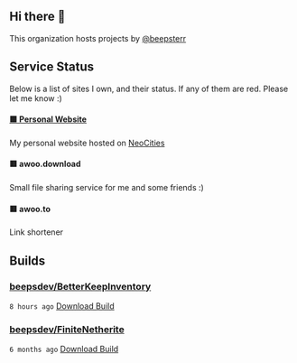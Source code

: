 ## Hi there 👋

This organization hosts projects by [@beepsterr](https://github.com/BeepSterr)
## Service Status
Below is a list of sites I own, and their status. 
If any of them are red. Please let me know :)


#### [🟩 Personal Website](https://beeps.dev)

My personal website hosted on [NeoCities](https://neocities.org/)
#### 🟥 awoo.download

Small file sharing service for me and some friends :)
#### 🟥 awoo.to

Link shortener

## Builds
### [beepsdev/BetterKeepInventory](https://github.com/beepsdev/BetterKeepInventory)

`8 hours ago` [Download Build](https://github.com/beepsdev/BetterKeepInventory/suites/8868834528/artifacts/405041084)
### [beepsdev/FiniteNetherite](https://github.com/beepsdev/FiniteNetherite)

`6 months ago` [Download Build](https://github.com/beepsdev/FiniteNetherite/suites/6362450050/artifacts/229833502)

